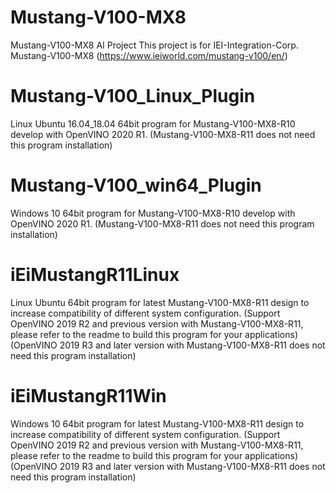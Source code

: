 # Mustang-V100-MX8
Mustang-V100-MX8 AI Project
This project is for IEI-Integration-Corp. Mustang-V100-MX8 (https://www.ieiworld.com/mustang-v100/en/)

# Mustang-V100_Linux_Plugin
Linux Ubuntu 16.04_18.04 64bit program for Mustang-V100-MX8-R10 develop with OpenVINO 2020 R1. (Mustang-V100-MX8-R11 does not need this program installation)

# Mustang-V100_win64_Plugin
Windows 10 64bit program for Mustang-V100-MX8-R10 develop with OpenVINO 2020 R1. (Mustang-V100-MX8-R11 does not need this program installation)

# iEiMustangR11Linux
Linux Ubuntu 64bit program for latest Mustang-V100-MX8-R11 design to increase compatibility of different system configuration. (Support OpenVINO 2019 R2 and previous version with Mustang-V100-MX8-R11, please refer to the readme to build this program for your applications) (OpenVINO 2019 R3 and later version with Mustang-V100-MX8-R11 does not need this program installation)

# iEiMustangR11Win
Windows 10 64bit program for latest Mustang-V100-MX8-R11 design to increase compatibility of different system configuration. (Support OpenVINO 2019 R2 and previous version with Mustang-V100-MX8-R11, please refer to the readme to build this program for your applications) (OpenVINO 2019 R3 and later version with Mustang-V100-MX8-R11 does not need this program installation)

